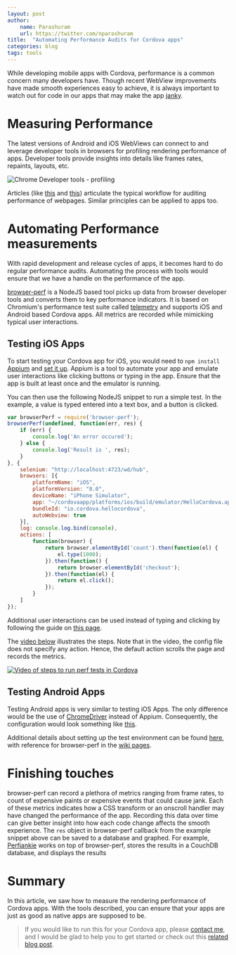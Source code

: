 ```yaml
---
layout: post
author:
    name: Parashuram
    url: https://twitter.com/nparashuram
title:  "Automating Performance Audits for Cordova apps"
categories: blog
tags: tools
---
```


While developing mobile apps with Cordova, performance is a common concern many developers have. Though recent WebView improvements have made smooth experiences easy to achieve, it is always important to watch out for code in our apps that may make the app [janky](http://jankfree.org).   

# Measuring Performance
The latest versions of Android and iOS WebViews can connect to and leverage developer tools in browsers for profiling rendering performance of apps. Developer tools provide insights into details like frames rates, repaints, layouts, etc. 

![Chrome Developer tools - profiling](http://i.imgur.com/zR2f1.gif)   

Articles (like [this](http://aerotwist.com/blog/my-performance-audit-workflow/) and [this](http://calendar.perfplanet.com/2013/the-runtime-performance-checklist/)) articulate the typical workflow for auditing performance of webpages. Similar principles can be applied to apps too. 

# Automating Performance measurements
With rapid development and release cycles of apps, it becomes hard to do regular performance audits. Automating the process with tools would ensure that we have a handle on the performance of the app. 

[browser-perf](http://npmjs.org/package/browser-perf) is a NodeJS based tool picks up data from browser developer tools and converts them to key performance indicators. It is based on Chromium's performance test suite called [telemetry](http://www.chromium.org/developers/telemetry) and supports iOS and Android based Cordova apps. All metrics are recorded while mimicking typical user interactions.

## Testing iOS Apps
To start testing your Cordova app for iOS, you would need to `npm install` [Appium](http://appium.io/) and [set it up](http://appium.io/getting-started.html?lang=en). Appium is a tool to automate your app and emulate user interactions like clicking buttons or typing in the app. Ensure that the app is built at least once and the emulator is running. 

You can then use the following NodeJS snippet to run a simple test. In the example, a value is typed entered into a text box, and a button is clicked. 

```javascript
var browserPerf = require('browser-perf');
browserPerf(undefined, function(err, res) {
    if (err) {
        console.log('An error occured');
    } else {
        console.log('Result is ', res);
    }
}, {
    selenium: "http://localhost:4723/wd/hub",
    browsers: [{
        platformName: "iOS",
        platformVersion: "8.0",
        deviceName: "iPhone Simulator",
        app: "~/cordovaapp/platforms/ios/build/emulator/HelloCordova.app",
        bundleId: "io.cordova.hellocordova",
        autoWebview: true
    }],
    log: console.log.bind(console),
    actions: [
        function(browser) {
            return browser.elementById('count').then(function(el) {
                el.type(1000);
            }).then(function() {
                return browser.elementById('checkout');
            }).then(function(el) {
                return el.click();
            });
        }
    ]
});

```

Additional user interactions can be used instead of typing and clicking by following the guide on [this page](https://github.com/axemclion/browser-perf/wiki/Node-Module---API#actions). 

The [video below](https://www.youtube.com/watch?v=TG_eTe_H-s4) illustrates the steps. Note that in the video, the config file does not specify any action. Hence, the default action scrolls the page and records the metrics. 

[![Video of steps to run perf tests in Cordova](http://img.youtube.com/vi/TG_eTe_H-s4/0.jpg)](https://www.youtube.com/watch?v=TG_eTe_H-s4)

## Testing Android Apps
Testing Android apps is very similar to testing iOS Apps. The only difference would be the use of [ChromeDriver](https://sites.google.com/a/chromium.org/chromedriver/) instead of Appium. Consequently, the configuration would look something like [this](https://github.com/axemclion/browser-perf/blob/master/test/res/android-hybrid.config.json). 

Additional details about setting up the test environment can be found [here](https://github.com/axemclion/browser-perf/wiki/Setup-Instructions#testing-mobile-cordova-webviewhybrid-applications), with reference for browser-perf in the [wiki pages](https://github.com/axemclion/browser-perf/wiki/Node-Module---API). 

# Finishing touches
browser-perf can record a plethora of metrics ranging from frame rates, to count of expensive paints or expensive events that could cause jank. Each of these metrics indicates how a CSS transform or an onscroll handler may have changed the performance of the app. 
Recording this data over time can give better insight into how each code change affects the smooth experience.
The `res` object in browser-perf callback from the example snippet above can be saved to a database and graphed. For example, [Perfjankie](http://npmjs.org/package/perfjankie) works on top of browser-perf, stores the results in a CouchDB database, and displays the results

# Summary
In this article, we saw how to measure the rendering performance of Cordova apps. With the tools described, you can ensure that your apps are just as good as native apps are supposed to be.

> If you would like to run this for your Cordova app, please [contact me](http://twitter.com/nparashuram), and I would be glad to help you to get started or check out this [related blog post](http://blog.nparashuram.com/2014/10/measuring-rendering-performance-metrics.html).  

